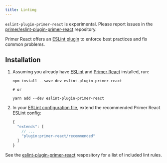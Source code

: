 ```yaml
---
title: Linting
---
```


<Note variant="warning">

`eslint-plugin-primer-react` is experimental. Please report issues in the [primer/eslint-plugin-primer-react](https://github.com/primer/eslint-plugin-primer-react) repository.

</Note>

Primer React offers an [ESLint plugin](https://github.com/primer/eslint-plugin-primer-react) to enforce best practices and fix common problems. 

## Installation

1. Assuming you already have [ESLint](https://www.npmjs.com/package/eslint) and [Primer React](https://github.com/primer/react) installed, run:

   ```shell
   npm install --save-dev eslint-plugin-primer-react

   # or
   
   yarn add --dev eslint-plugin-primer-react
   ```

2. In your [ESLint configuration file](https://eslint.org/docs/user-guide/configuring/configuration-files), extend the recommended Primer React ESLint config:

   ```js
   {
     "extends": [
       // ...
       "plugin:primer-react/recommended"
     ]
   }
   ```

See the [eslint-plugin-primer-react](https://github.com/primer/eslint-plugin-primer-react) respository for a list of included lint rules.

